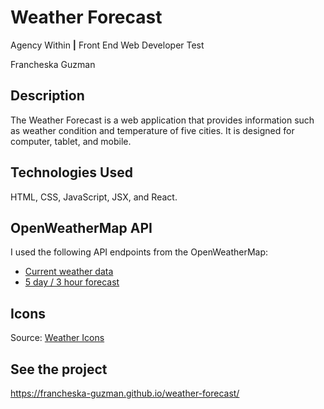 # Weather Forecast

Agency Within <b>|</b> Front End Web Developer Test

Francheska Guzman

## Description

The Weather Forecast is a web application that provides information such as weather condition and temperature of five cities. It is designed for computer, tablet, and mobile.

## Technologies Used

HTML, CSS, JavaScript, JSX, and React.

## OpenWeatherMap API

I used the following API endpoints from the OpenWeatherMap:

* [Current weather data](https://www.openweathermap.org/current)
* [5 day / 3 hour forecast](https://www.openweathermap.org/forecast5)

## Icons

Source: [Weather Icons](http://erikflowers.github.io/weather-icons/)

## See the project

https://francheska-guzman.github.io/weather-forecast/
